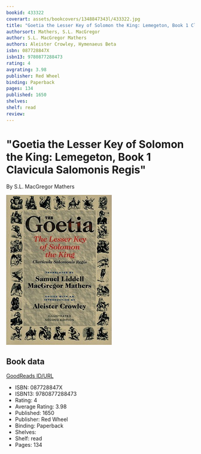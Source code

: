 ```yaml
---
bookid: 433322
coverart: assets/bookcovers/1348847343l/433322.jpg
title: "Goetia the Lesser Key of Solomon the King: Lemegeton, Book 1 Clavicula Salomonis Regis"
authorsort: Mathers, S.L. MacGregor
author: S.L. MacGregor Mathers
authors: Aleister Crowley, Hymenaeus Beta
isbn: 087728847X
isbn13: 9780877288473
rating: 4
avgrating: 3.98
publisher: Red Wheel
binding: Paperback
pages: 134
published: 1650
shelves: 
shelf: read
review: 
---
```


# "Goetia the Lesser Key of Solomon the King: Lemegeton, Book 1 Clavicula Salomonis Regis"

By S.L. MacGregor Mathers

![](../../assets/bookcovers/1348847343l/433322.jpg)

## Book data

[GoodReads ID/URL](https://www.goodreads.com/book/show/433322)

- ISBN: 087728847X
- ISBN13: 9780877288473
- Rating: 4
- Average Rating: 3.98
- Published: 1650
- Publisher: Red Wheel
- Binding: Paperback
- Shelves: 
- Shelf: read
- Pages: 134

